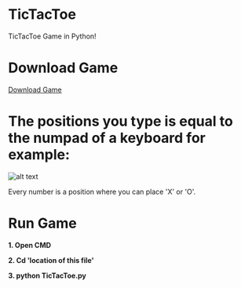 # TicTacToe
TicTacToe Game in Python!

# Download Game

[Download Game](http://www.mediafire.com/file/opvxpul6v7nrpyy/TicTacToeGame.rar)

# The positions you type is equal to the numpad of a keyboard for example:

![alt text](https://i.imgur.com/5sdNOeb.png)

Every number is a position where you can place 'X' or 'O'.

# Run Game

**1. Open CMD**

**2. Cd 'location of this file'**

**3. python TicTacToe.py**

